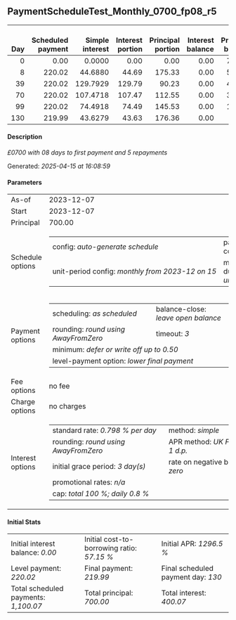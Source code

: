 <h2>PaymentScheduleTest_Monthly_0700_fp08_r5</h2><table><thead style="vertical-align: bottom;"><th style="text-align: right;">Day</th><th style="text-align: right;">Scheduled payment</th><th style="text-align: right;">Simple interest</th><th style="text-align: right;">Interest portion</th><th style="text-align: right;">Principal portion</th><th style="text-align: right;">Interest balance</th><th style="text-align: right;">Principal balance</th><th style="text-align: right;">Total simple interest</th><th style="text-align: right;">Total interest</th><th style="text-align: right;">Total principal</th></thead><tr style="text-align: right;"><td class="ci00">0</td><td class="ci01" style="white-space: nowrap;">0.00</td><td class="ci02">0.0000</td><td class="ci03">0.00</td><td class="ci04">0.00</td><td class="ci05">0.00</td><td class="ci06">700.00</td><td class="ci07">0.0000</td><td class="ci08">0.00</td><td class="ci09">0.00</td></tr><tr style="text-align: right;"><td class="ci00">8</td><td class="ci01" style="white-space: nowrap;">220.02</td><td class="ci02">44.6880</td><td class="ci03">44.69</td><td class="ci04">175.33</td><td class="ci05">0.00</td><td class="ci06">524.67</td><td class="ci07">44.6880</td><td class="ci08">44.69</td><td class="ci09">175.33</td></tr><tr style="text-align: right;"><td class="ci00">39</td><td class="ci01" style="white-space: nowrap;">220.02</td><td class="ci02">129.7929</td><td class="ci03">129.79</td><td class="ci04">90.23</td><td class="ci05">0.00</td><td class="ci06">434.44</td><td class="ci07">174.4809</td><td class="ci08">174.48</td><td class="ci09">265.56</td></tr><tr style="text-align: right;"><td class="ci00">70</td><td class="ci01" style="white-space: nowrap;">220.02</td><td class="ci02">107.4718</td><td class="ci03">107.47</td><td class="ci04">112.55</td><td class="ci05">0.00</td><td class="ci06">321.89</td><td class="ci07">281.9526</td><td class="ci08">281.95</td><td class="ci09">378.11</td></tr><tr style="text-align: right;"><td class="ci00">99</td><td class="ci01" style="white-space: nowrap;">220.02</td><td class="ci02">74.4918</td><td class="ci03">74.49</td><td class="ci04">145.53</td><td class="ci05">0.00</td><td class="ci06">176.36</td><td class="ci07">356.4444</td><td class="ci08">356.44</td><td class="ci09">523.64</td></tr><tr style="text-align: right;"><td class="ci00">130</td><td class="ci01" style="white-space: nowrap;">219.99</td><td class="ci02">43.6279</td><td class="ci03">43.63</td><td class="ci04">176.36</td><td class="ci05">0.00</td><td class="ci06">0.00</td><td class="ci07">400.0724</td><td class="ci08">400.07</td><td class="ci09">700.00</td></tr></table><p><h4>Description</h4><i>£0700 with 08 days to first payment and 5 repayments</i></p><p>Generated: <i>2025-04-15 at 16:08:59</i></p><h4>Parameters</h4><table><tr><td>As-of</td><td>2023-12-07</td></tr><tr><td>Start</td><td>2023-12-07</td></tr><tr><td>Principal</td><td>700.00</td></tr><tr><td>Schedule options</td><td><table><tr><td>config: <i>auto-generate schedule</i></td><td>payment count: <i>5</i></td></tr><tr><td style="white-space: nowrap;">unit-period config: <i>monthly from 2023-12 on 15</i></td><td>max duration: <i>unlimited</i></td></tr></table></td></tr><tr><td>Payment options</td><td><table><tr><td>scheduling: <i>as scheduled</i></td><td>balance-close: <i>leave&nbsp;open&nbsp;balance</i></td></tr><tr><td>rounding: <i>round using AwayFromZero</i></td><td>timeout: <i>3</i></td></tr><tr><td colspan='2'>minimum: <i>defer&nbsp;or&nbsp;write&nbsp;off&nbsp;up&nbsp;to&nbsp;0.50</i></td></tr><tr><td colspan='2'>level-payment option: <i>lower&nbsp;final&nbsp;payment</i></td></tr></table></td></tr><tr><td>Fee options</td><td>no fee</td></tr><tr><td>Charge options</td><td>no charges</td></tr><tr><td>Interest options</td><td><table><tr><td>standard rate: <i>0.798 % per day</i></td><td>method: <i>simple</i></td></tr><tr><td>rounding: <i>round using AwayFromZero</i></td><td>APR method: <i>UK FCA to 1 d.p.</i></td></tr><tr><td>initial grace period: <i>3 day(s)</i></td><td>rate on negative balance: <i>zero</i></td></tr><tr><td colspan="2">promotional rates: <i><i>n/a</i></i></td></tr><tr><td colspan="2">cap: <i>total 100 %; daily 0.8 %</td></tr></table></td></tr></table><h4>Initial Stats</h4><table><tr><td>Initial interest balance: <i>0.00</i></td><td>Initial cost-to-borrowing ratio: <i>57.15 %</i></td><td>Initial APR: <i>1296.5 %</i></td></tr><tr><td>Level payment: <i>220.02</i></td><td>Final payment: <i>219.99</i></td><td>Final scheduled payment day: <i>130</i></td></tr><tr><td>Total scheduled payments: <i>1,100.07</i></td><td>Total principal: <i>700.00</i></td><td>Total interest: <i>400.07</i></td></tr></table>
